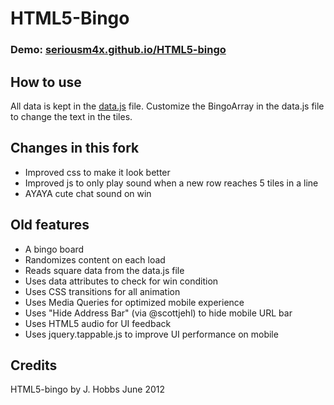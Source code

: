 # HTML5-Bingo

### Demo: [seriousm4x.github.io/HTML5-bingo](https://seriousm4x.github.io/HTML5-bingo/)

## How to use

All data is kept in the [data.js](js/data.js) file. Customize the BingoArray in the data.js file to change the text in the tiles.

## Changes in this fork

* Improved css to make it look better
* Improved js to only play sound when a new row reaches 5 tiles in a line
* AYAYA cute chat sound on win

## Old features

*  A bingo board
*  Randomizes content on each load
*  Reads square data from the data.js file
*  Uses data attributes to check for win condition
*  Uses CSS transitions for all animation
*  Uses Media Queries for optimized mobile experience
*  Uses "Hide Address Bar" (via @scottjehl) to hide mobile URL bar
*  Uses HTML5 audio for UI feedback
*  Uses jquery.tappable.js to improve UI performance on mobile

## Credits

HTML5-bingo by J. Hobbs June 2012